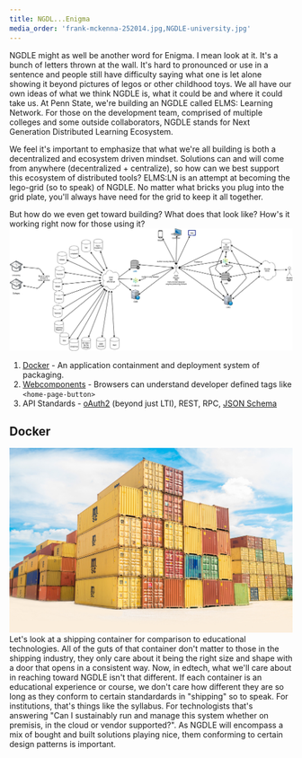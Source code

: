 ```yaml
---
title: NGDL...Enigma
media_order: 'frank-mckenna-252014.jpg,NGDLE-university.jpg'
---
```


NGDLE might as well be another word for Enigma.
I mean look at it. It's a bunch of letters thrown at the wall. It's hard to pronounced or use in a sentence and people still have difficulty saying what one is let alone showing it beyond pictures of legos or other childhood toys. We all have our own ideas of what we think NGDLE is, what it could be and where it could take us. At Penn State, we're building an NGDLE called ELMS: Learning Network. For those on the development team, comprised of multiple colleges and some outside collaborators, NGDLE stands for Next Generation Distributed Learning Ecosystem.

We feel it's important to emphasize that what we're all building is both a decentralized and ecosystem driven mindset. Solutions can and will come from anywhere (decentralized + centralize), so how can we best support this ecosystem of distributed tools? ELMS:LN is an attempt at becoming the lego-grid (so to speak) of NGDLE. No matter what bricks you plug into the grid plate, you'll always have need for the grid to keep it all together.

But how do we even get toward building? What does that look like? How's it working right now for those using it?
![NGDLE University to Faculty to Student relationships](NGDLE-university.jpg)




1. [Docker](https://www.docker.com/) - An application containment and deployment system of packaging.
2. [Webcomponents](https://www.webcomponents.org/) - Browsers can understand developer defined tags like `<home-page-button>`
3. API Standards - [oAuth2](https://oauth.net/2/) (beyond just LTI), REST, RPC, [JSON Schema](http://json-schema.org/)

## Docker
![Photo by frank mckenna on Unsplash](frank-mckenna-252014.jpg)
Let's look at a shipping container for comparison to educational technologies. All of the guts of that container don't matter to those in the shipping industry, they only care about it being the right size and shape with a door that opens in a consistent way.
Now, in edtech, what we'll care about in reaching toward NGDLE isn't that different. If each container is an educational experience or course, we don't care how different they are so long as they conform to certain standardards in "shipping" so to speak. For institutions, that's things like the syllabus. For technologists that's answering "Can I sustainably run and manage this system whether on premisis, in the cloud or vendor supported?". As NGDLE will encompass a mix of bought and built solutions playing nice, them conforming to certain design patterns is important.


